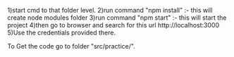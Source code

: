 1)start cmd to that folder level.
2)run command "npm install" :- this will create node modules folder
3)run command "npm start" :- this will start the project
4)then go to browser and search for this url http://localhost:3000 
5)Use the credentials provided there.


To Get the code go to folder "src/practice/".
